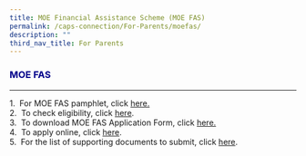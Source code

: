 ```yaml
---
title: MOE Financial Assistance Scheme (MOE FAS)
permalink: /caps-connection/For-Parents/moefas/
description: ""
third_nav_title: For Parents
---
```

<h3 style="color:DarkBlue;">MOE FAS</h3>

---
1.  For MOE FAS pamphlet, click [here.](/files/MOE%20FAS%20pamphlet%20EL%20for%20schools.pdf)<br>
2.  To check eligibility, click [here](https://www.moe.gov.sg/financial-matters/financial-assistance%20).<br>
3.  To download MOE FAS Application Form, click [here.](/files/MOE%20FAS%20Application%20Form%20Sep%202022.pdf)<br>
4.  To apply online, click [here](https://go.gov.sg/moe-efas). <br>
5.  For the list of supporting documents to submit, click [here](/files/MOE%20FAS%20Application%20-Documents%20to%20submit%20to%20school.pdf).<br>


